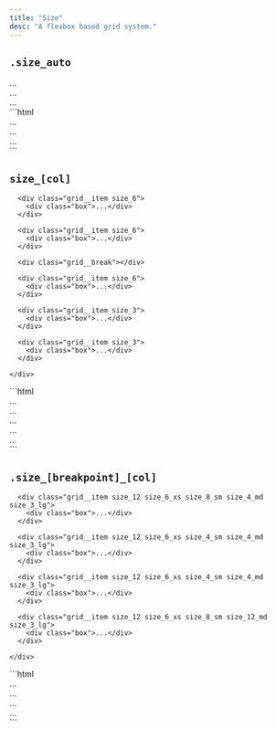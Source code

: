```yaml
---
title: "Size"
desc: "A flexbox based grid system."
---
```


## `.size_auto`

<div class="demo spacing">
  <div class="demo__render">
    <div class="grid grid_flatten">
      <div class="grid__item size_auto">
        <div class="box">...</div>
      </div>
      <div class="grid__item">
        <div class="box">...</div>
      </div>
      <div class="grid__item">
        <div class="box">...</div>
      </div>
    </div>
  </div>
  <div class="demo__code" markdown="1">
```html
<div class="grid">
  <div class="grid__item size_auto">...</div>
  <div class="grid__item">...</div>
  <div class="grid__item">...</div>
</div>
```
  </div>
</div>

## `size_[col]`

<div class="demo spacing">
  <div class="demo__render">
    <div class="grid grid_flatten">

      <div class="grid__item size_6">
        <div class="box">...</div>
      </div>

      <div class="grid__item size_6">
        <div class="box">...</div>
      </div>

      <div class="grid__break"></div>

      <div class="grid__item size_6">
        <div class="box">...</div>
      </div>

      <div class="grid__item size_3">
        <div class="box">...</div>
      </div>

      <div class="grid__item size_3">
        <div class="box">...</div>
      </div>

    </div>
  </div>
  <div class="demo__code" markdown="1">
```html
<div class="grid">
  <div class="grid__item size_6">...</div>
  <div class="grid__item size_6">...</div>
  <div class="grid__break"></div>
  <div class="grid__item size_6">...</div>
  <div class="grid__item size_3">...</div>
  <div class="grid__item size_3">...</div>
</div>
```
  </div>
</div>

## `.size_[breakpoint]_[col]`

<div class="demo spacing">
  <div class="demo__render">
    <div class="grid grid_flatten">

      <div class="grid__item size_12 size_6_xs size_8_sm size_4_md size_3_lg">
        <div class="box">...</div>
      </div>

      <div class="grid__item size_12 size_6_xs size_4_sm size_4_md size_3_lg">
        <div class="box">...</div>
      </div>

      <div class="grid__item size_12 size_6_xs size_4_sm size_4_md size_3_lg">
        <div class="box">...</div>
      </div>

      <div class="grid__item size_12 size_6_xs size_8_sm size_12_md size_3_lg">
        <div class="box">...</div>
      </div>

    </div>
  </div>
  <div class="demo__code" markdown="1">
```html
<div class="grid">
  <div class="grid__item size_12 size_6_xs size_8_sm size_4_md size_3_lg">...</div>
  <div class="grid__item size_12 size_6_xs size_4_sm size_4_md size_3_lg">...</div>
  <div class="grid__item size_12 size_6_xs size_4_sm size_4_md size_3_lg">...</div>
  <div class="grid__item size_12 size_6_xs size_8_sm size_12_md size_3_lg">...</div>
</div>
```
  </div>
</div>
